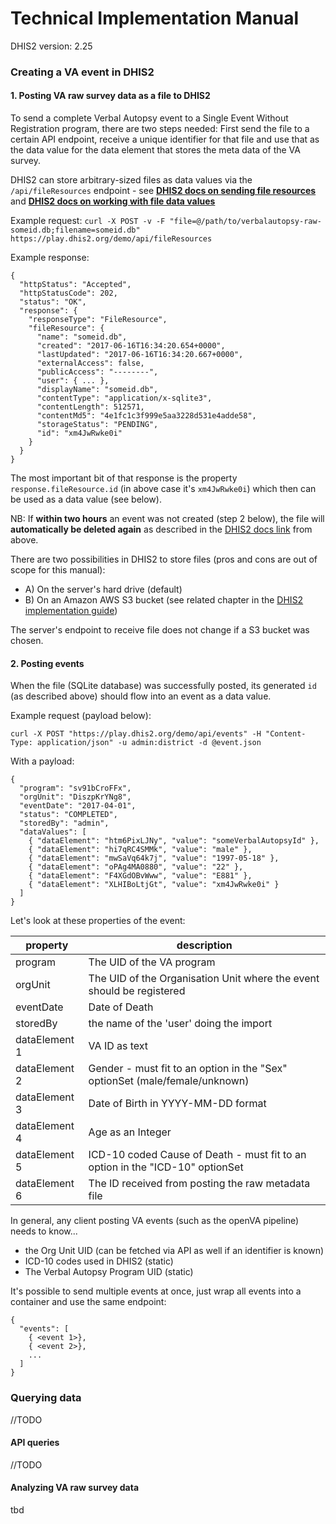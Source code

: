 # Technical Implementation Manual

DHIS2 version: 2.25

### Creating a VA event in DHIS2

#### 1. Posting VA raw survey data as a file to DHIS2

To send a complete Verbal Autopsy event to a Single Event Without Registration program, there are two steps needed: First send the file to a certain API endpoint, receive a unique identifier for that file and use that as the data value for the data element that stores the meta data of the VA survey.

DHIS2 can store arbitrary-sized files as data values via the `/api/fileResources` endpoint - see [**DHIS2 docs on sending file resources**](https://docs.dhis2.org/2.25/en/developer/html/dhis2_developer_manual_full.html#webapi_file_resources) and [**DHIS2 docs on working with file data values**](https://docs.dhis2.org/2.25/en/developer/html/dhis2_developer_manual_full.html#datavalue_file)

Example request:
`curl -X POST -v -F "file=@/path/to/verbalautopsy-raw-someid.db;filename=someid.db" https://play.dhis2.org/demo/api/fileResources`

Example response:
```
{
  "httpStatus": "Accepted",
  "httpStatusCode": 202,
  "status": "OK",
  "response": {
    "responseType": "FileResource",
    "fileResource": {
      "name": "someid.db",
      "created": "2017-06-16T16:34:20.654+0000",
      "lastUpdated": "2017-06-16T16:34:20.667+0000",
      "externalAccess": false,
      "publicAccess": "--------",
      "user": { ... },
      "displayName": "someid.db",
      "contentType": "application/x-sqlite3",
      "contentLength": 512571,
      "contentMd5": "4e1fc1c3f999e5aa3228d531e4adde58",
      "storageStatus": "PENDING",
      "id": "xm4JwRwke0i"
    }
  }
}
```

The most important bit of that response is the property `response.fileResource.id` (in above case it's `xm4JwRwke0i`) which then can be used as a data value (see below).

NB: If **within two hours** an event was not created (step 2 below), the file will **automatically be deleted again** as described in the [DHIS2 docs link](https://docs.dhis2.org/2.25/en/developer/html/dhis2_developer_manual_full.html#webapi_file_resources) from above.

There are two possibilities in DHIS2 to store files (pros and cons are out of scope for this manual):

- A) On the server's hard drive (default)
- B) On an Amazon AWS S3 bucket (see related chapter in the [DHIS2 implementation guide](https://docs.dhis2.org/2.25/en/implementer/html/dhis2_implementation_guide_full.html#install_file_store_configuration))

The server's endpoint to receive file does not change if a S3 bucket was chosen.

#### 2. Posting events

When the file (SQLite database) was successfully posted, its generated `id` (as described above) should flow into an event as a data value.

Example request (payload below):

`curl -X POST "https://play.dhis2.org/demo/api/events" -H "Content-Type: application/json" -u admin:district -d @event.json`

With a payload:

```
{
  "program": "sv91bCroFFx",
  "orgUnit": "DiszpKrYNg8",
  "eventDate": "2017-04-01",
  "status": "COMPLETED",
  "storedBy": "admin",
  "dataValues": [
    { "dataElement": "htm6PixLJNy", "value": "someVerbalAutopsyId" },
    { "dataElement": "hi7qRC4SMMk", "value": "male" },
    { "dataElement": "mwSaVq64k7j", "value": "1997-05-18" },
    { "dataElement": "oPAg4MA0880", "value": "22" },
    { "dataElement": "F4XGdOBvWww", "value": "E881" },
    { "dataElement": "XLHIBoLtjGt", "value": "xm4JwRwke0i" }
  ]
}
```

Let's look at these properties of the event:

|property        |description  |
|---             |---           |
|program         |The UID of the VA program  |
|orgUnit         |The UID of the Organisation Unit where the event should be registered   |
|eventDate       |Date of Death   |
|storedBy        |the name of the 'user' doing the import   |
|dataElement 1   |VA ID as text  |
|dataElement 2   |Gender - must fit to an option in the "Sex" optionSet (male/female/unknown)  |
|dataElement 3   |Date of Birth in YYYY-MM-DD format   |
|dataElement 4   |Age as an Integer   |
|dataElement 5   |ICD-10 coded Cause of Death - must fit to an option in the "ICD-10" optionSet    |
|dataElement 6   |The ID received from posting the raw metadata file   |


In general, any client posting VA events (such as the openVA pipeline) needs to know...

- the Org Unit UID (can be fetched via API as well if an identifier is known)
- ICD-10 codes used in DHIS2 (static)
- The Verbal Autopsy Program UID (static)

It's possible to send multiple events at once, just wrap all events into a container and use the same endpoint:

```
{
  "events": [
    { <event 1>},
    { <event 2>},
    ...
  ]
}
```

### Querying data
//TODO

#### API queries
//TODO

#### Analyzing VA raw survey data
tbd